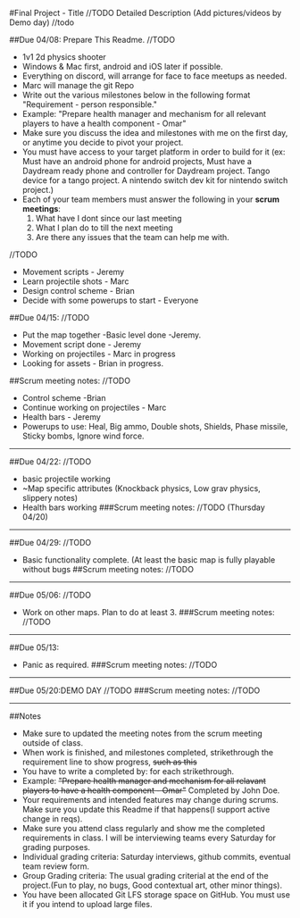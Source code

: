 #Final Project - Title //TODO
Detailed Description (Add pictures/videos by Demo day) //todo

##Due 04/08:
Prepare This Readme. 
//TODO

* 1v1 2d physics shooter
* Windows & Mac first, android and iOS later if possible.
* Everything on discord, will arrange for face to face meetups as needed.
* Marc will manage the git Repo
* Write out the various milestones below in the following format "Requirement - person responsible."
* Example: "Prepare health manager and mechanism for all relevant players to have a health component - Omar" 
* Make sure you discuss the idea and milestones with me on the first day, or anytime you decide to pivot your project.
* You must have access to your target platform in order to build for it (ex: Must have an android phone for android projects, Must have a Daydream ready phone and controller for Daydream project. Tango device for a tango project. A nintendo switch dev kit for nintendo switch project.)
* Each of your team members must answer the following in your **scrum meetings**:
	1. What have I dont since our last meeting
	2. What I plan do to till the next meeting
	3. Are there any issues that the team can help me with.



//TODO
 * Movement scripts - Jeremy
 * Learn projectile shots - Marc
 * Design control scheme - Brian
 * Decide with some powerups to start - Everyone
 

##Due 04/15:
//TODO
 * Put the map together -Basic level done -Jeremy.
 * Movement script done - Jeremy
 * Working on projectiles - Marc in progress
 * Looking for assets - Brian in progress.
 
##Scrum meeting notes:
//TODO
 * Control scheme -Brian
 * Continue working on projectiles - Marc
 * Health bars - Jeremy
 * Powerups to use: Heal, Big ammo, Double shots, Shields, Phase missile, Sticky bombs, Ignore wind force.

---
##Due 04/22:
//TODO
 * basic projectile working
 * ~Map specific attributes (Knockback physics, Low grav physics, slippery notes)
 * Health bars working 
###Scrum meeting notes:
//TODO (Thursday 04/20)

---
##Due 04/29:
//TODO
 * Basic functionality complete. (At least the basic map is fully playable without bugs
##Scrum meeting notes:
//TODO

---
##Due 05/06:
//TODO
 * Work on other maps. Plan to do at least 3.
###Scrum meeting notes:
//TODO

---
##Due 05/13:
 * Panic as required.
###Scrum meeting notes:
//TODO

---
##Due 05/20:DEMO DAY
//TODO
###Scrum meeting notes:
//TODO

---
##Notes

* Make sure to updated the meeting notes from the scrum meeting outside of class.
* When work is finished, and milestones completed, strikethrough the requirement line to show progress,  ~~such as this~~
* You have to write a completed by: for each strikethrough.
* Example: ~~"Prepare health manager and mechanism for all relavant players to have a health component - Omar"~~ Completed by John Doe.
* Your requirements and intended features may change during scrums. Make sure you update this Readme if that happens(I support active change in reqs).
* Make sure you attend class regularly and show me the completed requirements in class. I will be interviewing teams every Saturday for grading purposes.
* Individual grading criteria: Saturday interviews, github commits, eventual team review form.
* Group Grading criteria: The usual grading criterial at the end of the project.(Fun to play, no bugs, Good contextual art, other minor things).
* You have been allocated Git LFS storage space on GitHub. You must use it if you intend to upload large files.

